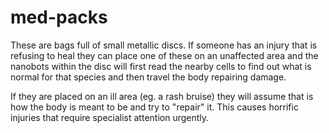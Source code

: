 # med-packs

These are bags full of small metallic discs. If someone has an injury that is refusing to heal they can place one of these on an unaffected area and the nanobots within the disc will first read the nearby cells to find out what is normal for that species and then travel the body repairing damage.

If they are placed on an ill area (eg. a rash bruise) they will assume that is how the body is meant to be and try to "repair" it. This causes horrific injuries that require specialist attention urgently.
